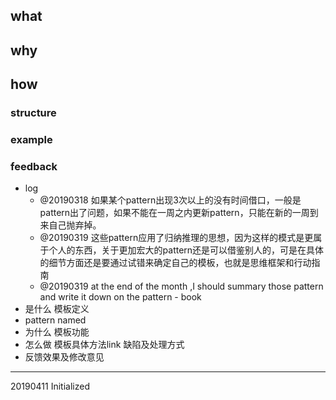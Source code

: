 ## what

## why

## how

### structure

### example

### feedback

- log
  - @20190318 如果某个pattern出现3次以上的没有时间借口，一般是pattern出了问题，如果不能在一周之内更新pattern，只能在新的一周到来自己抛弃掉。
  - @20190319 这些pattern应用了归纳推理的思想，因为这样的模式是更属于个人的东西，关于更加宏大的pattern还是可以借鉴别人的，可是在具体的细节方面还是要通过试错来确定自己的模板，也就是思维框架和行动指南
  - @20190319  at the end of the month ,I should summary those pattern and write it down on the pattern - book
- 是什么 模板定义
- pattern named
- 为什么 模板功能
- 怎么做 模板具体方法link 缺陷及处理方式
- 反馈效果及修改意见

---

20190411 Initialized

